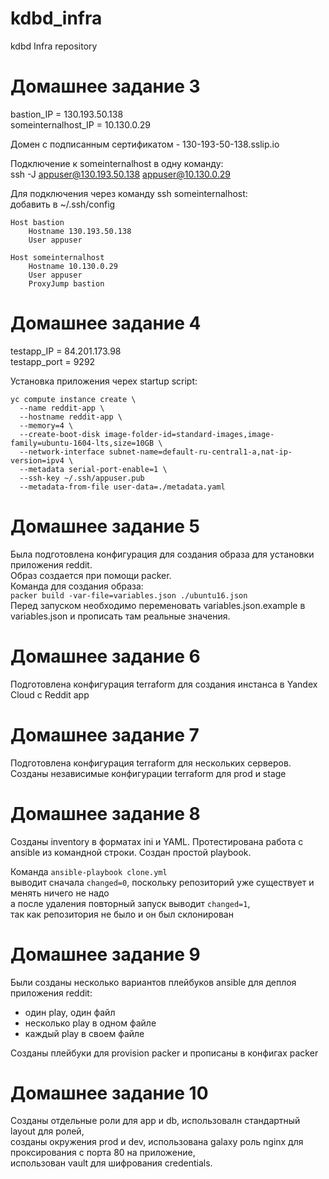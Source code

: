 # kdbd_infra
kdbd Infra repository

# Домашнее задание 3

bastion_IP = 130.193.50.138  
someinternalhost_IP = 10.130.0.29  

Домен с подписанным сертификатом - 130-193-50-138.sslip.io  

Подключение к someinternalhost в одну команду:  
ssh -J appuser@130.193.50.138 appuser@10.130.0.29

Для подключения через команду ssh someinternalhost:  
добавить в ~/.ssh/config
```
Host bastion
	Hostname 130.193.50.138
    User appuser

Host someinternalhost
	Hostname 10.130.0.29
	User appuser
	ProxyJump bastion 
```

# Домашнее задание 4

testapp_IP = 84.201.173.98  
testapp_port = 9292  

Установка приложения черех startup script:
```
yc compute instance create \
  --name reddit-app \
  --hostname reddit-app \
  --memory=4 \
  --create-boot-disk image-folder-id=standard-images,image-family=ubuntu-1604-lts,size=10GB \
  --network-interface subnet-name=default-ru-central1-a,nat-ip-version=ipv4 \
  --metadata serial-port-enable=1 \
  --ssh-key ~/.ssh/appuser.pub
  --metadata-from-file user-data=./metadata.yaml
  ```

  # Домашнее задание 5

  Была подготовлена конфигурация для создания образа для установки приложения reddit.  
  Образ создается при помощи packer.  
  Команда для создания образа:  
  ```packer build -var-file=variables.json ./ubuntu16.json```    
  Перед запуском необходимо переменовать variables.json.example в variables.json и прописать там реальные значения.
  
  # Домашнее задание 6

  Подготовлена конфигурация terraform для создания инстанса в Yandex Cloud с Reddit app

  # Домашнее задание 7

   Подготовлена конфигурация terraform  для нескольких серверов.
   Созданы независимые конфигурации terraform  для prod  и stage

  # Домашнее задание 8

  Созданы inventory в форматах ini  и YAML.
  Протестирована работа с ansible из командной строки.
  Создан  простой playbook.

  Команда ```ansible-playbook clone.yml```   
  выводит сначала ```changed=0```, поскольку репозиторий уже существует и менять ничего не надо  
  а после удаления повторный запуск выводит ```changed=1```,  
  так как репозитория не было и он был склонирован

  # Домашнее задание 9

  Были созданы несколько вариантов плейбуков ansible для деплоя приложения reddit:  
  - один play, один файл
  - несколько play в одном файле
  - каждый play в своем файле

  Созданы плейбуки для provision packer и прописаны в конфигах packer

  # Домашнее задание 10

  Созданы отдельные роли для app и db, использовалн стандартный layout для ролей,   
  созданы окружения prod и dev, использована galaxy роль nginx для проксирования с порта 80 на приложение,  
  использован vault для шифрования credentials.

